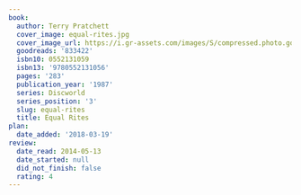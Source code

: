 ```yaml
---
book:
  author: Terry Pratchett
  cover_image: equal-rites.jpg
  cover_image_url: https://i.gr-assets.com/images/S/compressed.photo.goodreads.com/books/1296660066l/833422._SY160_.jpg
  goodreads: '833422'
  isbn10: 0552131059
  isbn13: '9780552131056'
  pages: '283'
  publication_year: '1987'
  series: Discworld
  series_position: '3'
  slug: equal-rites
  title: Equal Rites
plan:
  date_added: '2018-03-19'
review:
  date_read: 2014-05-13
  date_started: null
  did_not_finish: false
  rating: 4
---
```

